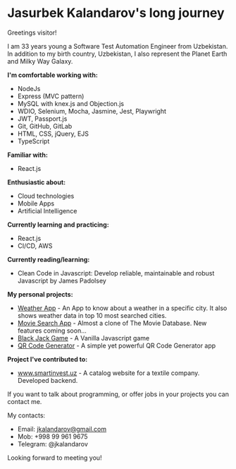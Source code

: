 # Jasurbek Kalandarov's long journey

Greetings visitor!

I am 33 years young a Software Test Automation Engineer from Uzbekistan. In addition to my birth country, Uzbekistan, I also represent the Planet Earth and Milky Way Galaxy.

<strong>I'm comfortable working with:</strong>
- NodeJs
- Express (MVC pattern)
- MySQL with knex.js and Objection.js
- WDIO, Selenium, Mocha, Jasmine, Jest, Playwright
- JWT, Passport.js
- Git, GitHub, GitLab
- HTML, CSS, jQuery, EJS
- TypeScript

<strong>Familiar with:</strong>
- React.js

<strong>Enthusiastic about:</strong>
- Cloud technologies
- Mobile Apps
- Artificial Intelligence

<strong>Currently learning and practicing:</strong>
- React.js
- CI/CD, AWS

<strong>Currently reading/learning:</strong>
- Clean Code in Javascript: Develop reliable, maintainable and robust Javascript by James Padolsey

<strong>My personal projects:</strong>
- <a href="https://github.com/jkalandarov/WeatherApp">Weather App</a> - An App to know about a weather in a specific city. It also shows weather data in top 10 most searched cities.
- <a href="https://github.com/jkalandarov/MovieSearchApp">Movie Search App</a> - Almost a clone of The Movie Database. New features coming soon...
- <a href="https://github.com/jkalandarov/BlackJackGame">Black Jack Game</a> - A Vanilla Javascript game
- <a href="https://quiet-gorge-87066.herokuapp.com/">QR Code Generator</a> - A simple yet powerful QR Code Generator app

<strong>Project I've contributed to:</strong>
- <a href="https://smartinvest.uz">www.smartinvest.uz</a> - A catalog website for a textile company. Developed backend.

If you want to talk about programming, or offer jobs in your projects you can contact me.

My contacts:
- Email: jkalandarov@gmail.com
- Mob: +998 99 961 9675
- Telegram: @jkalandarov

Looking forward to meeting you!
